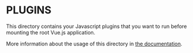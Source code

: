 # PLUGINS

This directory contains your Javascript plugins that you want to run before mounting the root Vue.js application.

More information about the usage of this directory in [the documentation](https://nuxtjs.org/guide/plugins).
